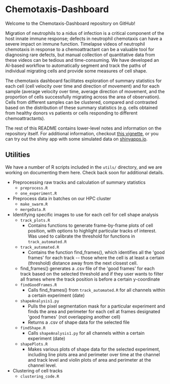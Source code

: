 # Chemotaxis-Dashboard

Welcome to the Chemotaxis-Dashboard repository on GitHub!

Migration of neutrophils to a nidus of infection is a critical component of the host innate immune response; defects in neutrophil chemotaxis can have a severe impact on immune function. Timelapse videos of neutrophil chemotaxis in response to a chemoattractant can be a valuable tool for diagnosing rare defects, but manual collection of quantitative data from these videos can be tedious and time-consuming. We have developed an AI-based workflow to automatically segment and track the paths of individual migrating cells and provide some measures of cell shape.

The chemotaxis dashboard facilitates exploration of summary statistics for each cell (cell velocity over time and direction of movement) and for each sample (average velocity over time, average direction of movement, and the proportion of cells successfully migrating across the area of observation). Cells from different samples can be clustered, compared and contrasted based on the distribution of these summary statistics (e.g. cells obtained from healthy donors vs patients or cells responding to different chemoattractants).

The rest of this README contains lower-level notes and information on the repository itself. For additional information, checkout [this vignette](https://abcsfrederick.github.io/Chemotaxis-Dashboard/poster.html), or you can try out the shiny app with some simulated data on [shinyapps.io](https://mckalliprn.shinyapps.io/demo_app/?_ga=2.247871367.1296701277.1659379204-1106696516.1659379204).

## Utilities

We have a number of R scripts included in the `utils/` directory, and we are working on documenting them here. Check back soon for additional details.

* Preprocessing raw tracks and calculation of summary statistics
  * `preprocess.R` 
  * `one_experiment.R`
* Preprocess data in batches on our HPC cluster
  * `make_swarm.R`
  * `mergeData.R`
* Identifying specific images to use for each cell for cell shape analysis
  * `track_plots.R`
    * Contains functions to generate frame-by-frame plots of cell position, with options to highlight particular tracks of interest. Was used to calibrate the threshold for functions in `track_automated.R`
  * `track_automated.R`
    * Contains the function find_frames(), which identifies all the 'good frames' for each track -- those where the cell is at least a certain (threshold) distance away from the next closest cell.
   * find_frames() generates a .csv file of the 'good frames' for each track based on the selected threshold and if they user wants to filter all frames where the track position is before a certain y-coordinate
  * `findGoodFrames.R`
    * Calls find_frames() from `track_automated.R` for all channels within a certain experiment (date)
  * `shapeAnalysis1.py`
    * Pulls the pixel segmentation mask for a particular experiment and finds the area and perimeter for each cell at frames designated 'good frames' (not overlapping another cell)
    * Returns a .csv of shape data for the selected file
  * `findShape.R`
    * Calls `shapeAnalysis1.py` for all channels within a certain experiment (date)
  * `shapePlots.R`
    * Makes various plots of shape data for the selected experiment, including line plots area and perimeter over time at the channel and track level and violin plots of area and perimeter at the channel level.
* Clustering of cell tracks
  * `clustering_code.R`
